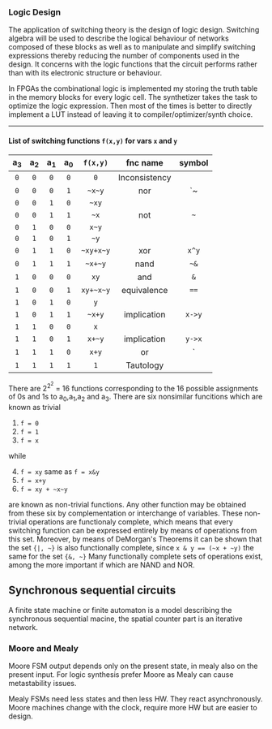

### Logic Design

The application of switching theory is the design of logic design. Switching
algebra will be used to describe the logical behaviour of networks composed of
these blocks as well as to manipulate and simplify switching expressions thereby
reducing the number of components used in the design. It concerns with the
logic functions that the circuit performs rather than with its electronic
structure or behaviour.

In FPGAs the combinational logic is implemented my storing the truth table in
the memory blocks for every logic cell. The synthetizer takes the task to
optimize the logic expression. Then most of the times is better to directly
implement a LUT instead of leaving it to compiler/optimizer/synth choice.



- - -

#### List of switching functions `f(x,y)` for vars `x` and `y`


| a<sub>3</sub> | a<sub>2</sub> | a<sub>1</sub> | a<sub>0</sub> |  `f(x,y)`     | fnc name      | symbol        |
|:-------------:|:-------------:|:-------------:|:-------------:|:-------------:|:-------------:|:-------------:|
|     `0`       |   `0`         |     `0`       |    `0`        |      `0`      |  Inconsistency|               |
|     `0`       |   `0`         |     `0`       |    `1`        |      `~x~y`   |  nor          | `~|`          |
|     `0`       |   `0`         |     `1`       |    `0`        |     `~xy`     |               |               |
|     `0`       |   `0`         |     `1`       |    `1`        |     `~x`      |  not          |  `~`          |
|     `0`       |   `1`         |     `0`       |    `0`        |     `x~y`     |               |               |
|     `0`       |   `1`         |     `0`       |    `1`        |     `~y`      |               |               |
|     `0`       |   `1`         |     `1`       |    `0`        |   `~xy+x~y`   |  xor          | `x^y`         |
|     `0`       |   `1`         |     `1`       |    `1`        |    `~x+~y`    |  nand         | `~&`          |
|     `1`       |   `0`         |     `0`       |    `0`        |     `xy`      |  and          |  `&`          |
|     `1`       |   `0`         |     `0`       |    `1`        |   `xy+~x~y`   |  equivalence  |  `==`         |
|     `1`       |   `0`         |     `1`       |    `0`        |      `y`      |               |               |
|     `1`       |   `0`         |     `1`       |    `1`        |    `~x+y`     |  implication  | `x->y`        |
|     `1`       |   `1`         |     `0`       |    `0`        |      `x`      |               |               |
|     `1`       |   `1`         |     `0`       |    `1`        |    `x+~y`     |  implication  | `y->x`        |
|     `1`       |   `1`         |     `1`       |    `0`        |    `x+y`      |  or           | `|`           |
|     `1`       |   `1`         |     `1`       |    `1`        |      `1`      |  Tautology    |               |


There are 2<sup>2<sup>2</sup></sup> = 16 functions corresponding to the 16
possible assignments of 0s and 1s to a<sub>0</sub>,a<sub>1</sub>,a<sub>2</sub> and
a<sub>3</sub>. There are six nonsimilar funcitions which are known as trivial

1. `f = 0`
2. `f = 1`
3. `f = x`

while 

4. `f = xy`  same as `f = x&y`
5. `f = x+y`
6. `f = xy + ~x~y`

are known as non-trivial functions. Any other function may be obtained from these six by
complementation or interchange of variables. These non-trivial operations are functionaly
complete, which means that every switching function can be expressed entirely by means
of operations from this set. Moreover, by means of DeMorgan's Theorems it can be shown
that the set `{|, ~}` is also functionally complete, since `x & y == (~x + ~y)` the same
for the set `{&, ~}` Many functionally complete sets of operations exist, among the more
important if which are NAND and NOR.

## Synchronous sequential circuits

A finite state machine or finite automaton is a model describing the synchronous
sequential macine, the spatial counter part is an iterative network.

### Moore and Mealy

Moore FSM output depends only on the present state, in mealy also on the present input.
For logic synthesis prefer Moore as Mealy can cause metastability issues.

Mealy FSMs need less states and then less HW. They react asynchronously. Moore machines
change with the clock, require more HW but are easier to design.
